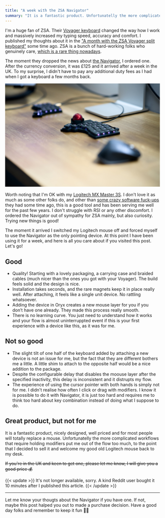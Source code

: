 ```yaml
---
title: "A week with the ZSA Navigator"
summary: "It is a fantastic product. Unfortunatelly the more complicated workflows put me out of the flow too much so I'm selling it."
---
```


I'm a huge fan of ZSA. Their [Voyager keyboard](https://www.zsa.io/voyager) changed the way how I work and massively increased my typing speed, accuracy and comfort. I published my thoughts about it in the ["A month with the ZSA Voyager split keyboard"](/a-month-with-the-zsa-voyager-split-keyboard/) some time ago. ZSA is a bunch of hard-working folks who genuinely care, [which is a rare thing nowadays](https://dansinker.com/posts/2025-05-23-who-cares/).

The moment they dropped the news about [the Navigator](https://www.zsa.io/voyager/navigator), I ordered one. After the currency conversion, it was £125 and it arrived after a week in the UK. To my surprise, I didn't have to pay any additional duty fees as I had when I got a keyboard a few months back.

![The ZSA Navigator attached to the ZSA Voyager on my desk, next to the Logitech MX Master mouse](navigator.jpg)

Worth noting that I'm OK with my [Logitech MX Master 3S](https://www.logitech.com/en-gb/shop/p/mx-master-3s-mac-bluetooth-mouse.910-006571). I don't love it as much as some other folks do, and other than [some crazy software fuck-ups](/from-logitech-mx-master-3s-to-apple-magic-trackpad-my-honest-review-of-the-ai-hype/) they had some time ago, this is a good tool and has been serving me well for the past few years. I don't struggle with RSI or any other discomfort. I ordered the Navigator out of sympathy for ZSA mainly, but also curiosity. Trying new things is good!

The moment it arrived I switched my Logitech mouse off and forced myself to use the Navigator as the only pointing device. At this point I have been using it for a week, and here is all you care about if you visited this post. Let's go!

## Good

- Quality! Starting with a lovely packaging, a carrying case and braided cables (much nicer than the ones you got with your Voyager). The build feels solid and the design is nice.
- Installation takes seconds, and the rare magnets keep it in place really well. After attaching, it feels like a single unit device. No rattling whatsoever.
- Adding the device in Oryx creates a new mouse layer for you if you don’t have one already. They made this process really smooth.
- There is no learning curve. You just need to understand how it works and your flow is almost uninterruppted event if this is your first experience with a device like this, as it was for me.

## Not so good

- The slight tilt of one half of the keyboard added by attaching a new device is not an issue for me, but the fact that they are different bothers me a little. A little shim to attach to the opposite half would be a nice addition to the package.
- Despite the configurable delay that disables the moouse layer after the specified inactivity, this delay is inconsistent and it distrupts my flow.
- The experience of using the cursor pointer with both hands is simply not for me. I didn't realise how often I click or drag with modifiers. I know it is possible to do it with Navigator, it is just too hard and requires me to think too hard about key combination instead of doing what I suppose to do.

## Great product, but not for me

It is a fantastic product, nicely designed, well priced and for most people will totally replace a mouse. Unfortunatelly the more complicated workflows that require holding modifiers put me out of the flow too much, to the point that I decided to sell it and welcome my good old Logitech mouse back to my desk.

<del>If you're in the UK and keen to get one, please let me know, I will give you a good price 💰</del>

{{< update >}}
It's not longer available, sorry. A kind Reddit user bought it 10 minutes after I published this article.
{{< /update >}}

---

Let me know your thougts about the Navigator if you have one. If not, maybe this post halped you out to made a purchase decision. Have a good day folks and remember to keep it fun 💃🕺
